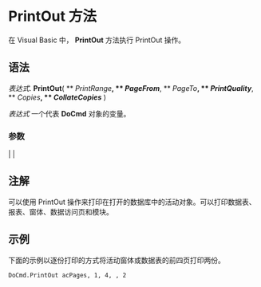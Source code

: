
# PrintOut 方法

在 Visual Basic 中， **PrintOut** 方法执行 PrintOut 操作。


## 语法

 _表达式_. **PrintOut**( ** _PrintRange_**, ** _PageFrom_**, ** _PageTo_**, ** _PrintQuality_**, ** _Copies_**, ** _CollateCopies_** )

 _表达式_ 一个代表 **DoCmd** 对象的变量。


### 参数


|
|

## 注解

可以使用 PrintOut 操作来打印在打开的数据库中的活动对象。可以打印数据表、报表、窗体、数据访问页和模块。


## 示例

下面的示例以逐份打印的方式将活动窗体或数据表的前四页打印两份。


```
DoCmd.PrintOut acPages, 1, 4, , 2
```

